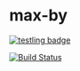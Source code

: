 # max-by

[![testling badge](https://ci.testling.com/jeromedecoster/max-by.png)](https://ci.testling.com/jeromedecoster/max-by)

[![Build Status](https://api.travis-ci.org/jeromedecoster/max-by.svg)](https://api.travis-ci.org/jeromedecoster/max-by.svg)

